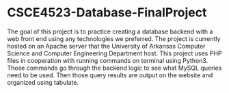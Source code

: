 # CSCE4523-Database-FinalProject
The goal of this project is to practice creating a database backend with a web front end using any technologies we preferred.
The project is currently hosted on an Apache server that the University of Arkansas Computer Science and Computer Engineering Department host. 
This project uses PHP files in cooperation with running commands on terminal using Python3. Those commands go through the backend logic to see what MySQL queries need to be used. Then those query results are output on the website and organized using tabulate. 

